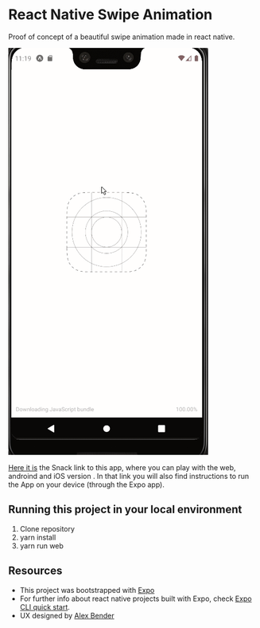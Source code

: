 # React Native Swipe Animation

Proof of concept of a beautiful swipe animation made in react native. 

![Project diagram](./docs/react-native-sipe-animation.gif)

[Here it is](https://snack.expo.io/@nerychucuy/github.com-nerychucuy-react-native-swipe-animation) the Snack link to this app, where you can play with the web, androind and iOS version . In that link you will also find instructions to run the App on your device (through the Expo app).

## Running this project in your local environment

1. Clone repository
1. yarn install
1. yarn run web

## Resources
* This project was bootstrapped with [Expo](https://expo.io)
* For further info about react native projects built with Expo, check [Expo CLI quick start](https://reactnative.dev/docs/environment-setup).
* UX designed by [Alex Bender](https://dribbble.com/shots/6487913-Rosan-App-Swipe-Animation)
